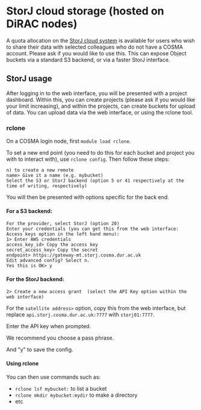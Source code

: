 # StorJ cloud storage (hosted on DiRAC nodes)

A quota allocation on the [StorJ cloud system](https://satellite.storj.cosma.dur.ac.uk/) is available for users who wish to share their data with selected colleagues who do not have a COSMA account.  Please ask if you would like to use this.  This can expose Object buckets via a standard S3 backend, or via a faster StorJ interface.

## StorJ usage

After logging in to the web interface, you will be presented with a project dashboard.  Within this, you can create projects (please ask if you would like your limit increasing), and within the projects, can create buckets for upload of data.  You can upload data via the web interface, or using the rclone tool.

### rclone

On a COSMA login node, first `module load rclone`.

To set a new end point (you need to do this for each bucket and project you with to interact with), use `rclone config`.  Then follow these steps:

```
n) to create a new remote
name> Give it a name (e.g. mybucket)
Select the S3 or StorJ backend (option 5 or 41 respectively at the time of writing, respectively)
```

You will then be presented with options specific for the back end.

#### For a S3 backend:

```
For the provider, select StorJ (option 20)
Enter your credentials (you can get this from the web interface: Access keys option in the left hand menu):
1> Enter AWS credentials
access_key_id> Copy the access key
secret_access_key> Copy the secret
endpoint> https://gateway-mt.storj.cosma.dur.ac.uk
Edit advanced config? Select n.
Yes this is OK> y
```

#### For the StorJ backend:

```
2> Create a new access grant  (select the API Key option within the web interface)
```

For the `satellite address>` option, copy this from the web interface, but replace `api.storj.cosma.dur.ac.uk:7777` with `storj01:7777`.

Enter the API key when prompted.

We recommend you choose a pass phrase.

And "y" to save the config.

#### Using rclone

You can then use commands such as:

- `rclone lsf mybucket:` to list a bucket
- `rclone mkdir mybucket:mydir` to make a directory
- etc

